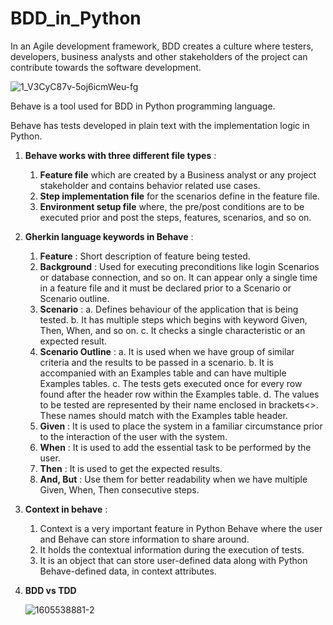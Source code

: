 # BDD_in_Python
In an Agile development framework, BDD creates a culture where testers, developers, business analysts and other
stakeholders of the project can contribute towards the software development.

![1_V3CyC87v-5oj6icmWeu-fg](https://user-images.githubusercontent.com/70992215/162369988-1cc95351-2222-43ae-b3c2-bfcaa8e2dd2e.jpg)

Behave is a tool used for BDD in Python programming language.

Behave has tests developed in plain text with the implementation logic in Python.

1. **Behave works with three different file types** :
 
    1. **Feature file** which are created by a Business analyst or any project stakeholder
       and contains behavior related use cases.
    2. **Step implementation file** for the scenarios define in the feature file.
    3. **Environment setup file** where, the pre/post conditions are to be executed
       prior and post the steps, features, scenarios, and so on.

2.  **Gherkin language keywords in Behave** :

    1. **Feature** : Short description of feature being tested.
    2. **Background** : Used for executing preconditions like login Scenarios or
        database connection, and so on. It can appear only a single time in
        a feature file and it must be declared prior to a Scenario or Scenario
        outline.
    3. **Scenario** :
         a. Defines behaviour of the application that is being tested.
         b. It has multiple steps which begins with keyword Given, Then,
            When, and so on.
         c. It checks a single characteristic or an expected result.
    4. **Scenario Outline** :
         a. It is used when we have group of similar criteria and the results
            to be passed in a scenario.
         b. It is accompanied with an Examples table and can have multiple
            Examples tables.
         c. The tests gets executed once for every row found after the header
            row within the Examples table.
         d. The values to be tested are represented by their name enclosed in
            brackets<>. These names should match with the Examples table header.
    5. **Given** : It is used to place the system in a familiar circumstance prior to
       the interaction of the user with the system.
    6. **When** : It is used to add the essential task to be performed by the user.
    7. **Then** : It is used to get the expected results.
    8. **And, But** : Use them for better readability when we have multiple Given,
       When, Then consecutive steps.

3.  **Context in behave** :
    1.  Context is a very important feature in Python Behave where the user and Behave
    can store information to share around.
    2.  It holds the contextual information during the execution of tests.
    3.  It is an object that can store user-defined data along with Python Behave-defined data, in context attributes.

4.  **BDD vs TDD**

    ![1605538881-2](https://user-images.githubusercontent.com/70992215/162370306-1bf8358b-b35c-4fa5-9b96-3865c1b868a9.png)


